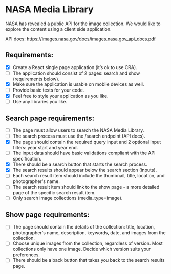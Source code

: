 # NASA Media Library

NASA has revealed a public API for the image collection. We would like to explore the content using a client side application.

API docs: https://images.nasa.gov/docs/images.nasa.gov_api_docs.pdf

## Requirements:

- [x] Create a React single page application (it’s ok to use CRA).
- [ ] The application should consist of 2 pages: search and show (requirements below).
- [x] Make sure the application is usable on mobile devices as well.
- [ ] Provide basic tests for your code.
- [x] Feel free to style your application as you like.
- [ ] Use any libraries you like.

## Search page requirements:

- [ ] The page must allow users to search the NASA Media Library.
- [ ] The search process must use the /search endpoint (API docs).
- [x] The page should contain the required query input and 2 optional input filters: year start and year end.
- [ ] The input data should have basic validations compliant with the API specification.
- [x] There should be a search button that starts the search process.
- [x] The search results should appear below the search section (inputs).
- [ ] Each search result item should include the thumbnail, title, location, and photographer's name.
- [ ] The search result item should link to the show page - a more detailed page of the specific search result item.
- [ ] Only search image collections (media_type=image).

## Show page requirements:

- [ ] The page should contain the details of the collection: title, location, photographer's name, description, keywords, date, and images from the collection.
- [ ] Choose unique images from the collection, regardless of version. Most collections only have one image. Decide which version suits your preferences.
- [ ] There should be a back button that takes you back to the search results page.
